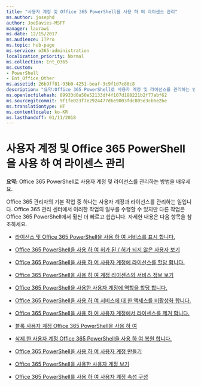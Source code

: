 ```yaml
---
title: "사용자 계정 및 Office 365 PowerShell을 사용 하 여 라이센스 관리"
ms.author: josephd
author: JoeDavies-MSFT
manager: laurawi
ms.date: 12/15/2017
ms.audience: ITPro
ms.topic: hub-page
ms.service: o365-administration
localization_priority: Normal
ms.collection: Ent_O365
ms.custom:
- PowerShell
- Ent_Office_Other
ms.assetid: 26b9ff81-93b0-4251-beaf-3c9f1d7c80c8
description: "요약:Office 365 PowerShell로 사용자 계정 및 라이선스를 관리하는 방법을 배우세요."
ms.openlocfilehash: 89933d0a50e52133df4f107d188221b2f77abf62
ms.sourcegitcommit: 9f1fe023f7e2924477d6e9003fdc805e3cb6e2be
ms.translationtype: HT
ms.contentlocale: ko-KR
ms.lasthandoff: 01/11/2018
---
```

# <a name="manage-user-accounts-and-licenses-with-office-365-powershell"></a>사용자 계정 및 Office 365 PowerShell을 사용 하 여 라이센스 관리

 **요약:** Office 365 PowerShell로 사용자 계정 및 라이선스를 관리하는 방법을 배우세요.
  
Office 365 관리자의 기본 작업 중 하나는 사용자 계정과 라이선스를 관리하는 일입니다. Office 365 관리 센터에서 이러한 작업의 일부를 수행할 수 있지만 다른 작업은 Office 365 PowerShell에서 훨씬 더 빠르고 쉽습니다. 자세한 내용은 다음 항목을 참조하세요.
  
- [라이선스 및 Office 365 PowerShell을 사용 하 여 서비스를 표시 합니다.](view-licenses-and-services-with-office-365-powershell.md)
    
- [Office 365 PowerShell을 사용 하 여 허가 된 / 허가 되지 않은 사용자 보기](view-licensed-and-unlicensed-users-with-office-365-powershell.md)
    
- [Office 365 PowerShell을 사용 하 여 사용자 계정에 라이선스를 할당 합니다.](assign-licenses-to-user-accounts-with-office-365-powershell.md)
    
- [Office 365 PowerShell을 사용 하 여 계정 라이센스와 서비스 정보 보기](view-account-license-and-service-details-with-office-365-powershell.md)
    
- [Office 365 PowerShell을 사용한 사용자 계정에 역할을 할당 합니다.](assign-roles-to-user-accounts-with-office-365-powershell.md)
    
- [Office 365 PowerShell을 사용 하 여 서비스에 대 한 액세스를 비활성화 합니다.](disable-access-to-services-with-office-365-powershell.md)
    
- [Office 365 PowerShell을 사용 하 여 사용자 계정에서 라이센스를 제거 합니다.](remove-licenses-from-user-accounts-with-office-365-powershell.md)
    
- [블록 사용자 계정 Office 365 PowerShell을 사용 하 여](block-user-accounts-with-office-365-powershell.md)
    
- [삭제 한 사용자 계정 Office 365 PowerShell을 사용 하 여 복원 합니다.](delete-and-restore-user-accounts-with-office-365-powershell.md)
    
- [Office 365 PowerShell을 사용 하 여 사용자 계정 만들기](create-user-accounts-with-office-365-powershell.md)
    
- [Office 365 PowerShell을 사용한 사용자 계정 보기](view-user-accounts-with-office-365-powershell.md)
    
- [Office 365 PowerShell를 사용 하 여 사용자 계정 속성 구성](configure-user-account-properties-with-office-365-powershell.md)
    

